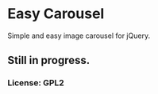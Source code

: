Easy Carousel
=================

Simple and easy image carousel for jQuery.

Still in progress.
------------------

### License: GPL2
